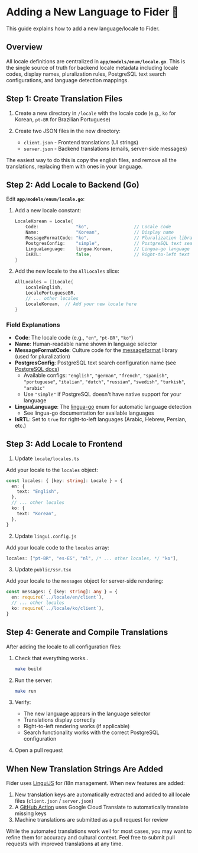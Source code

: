 # Adding a New Language to Fider 💪

This guide explains how to add a new language/locale to Fider.

## Overview

All locale definitions are centralized in **`app/models/enum/locale.go`**. This is the single source of truth for backend locale metadata including locale codes, display names, pluralization rules, PostgreSQL text search configurations, and language detection mappings.

## Step 1: Create Translation Files

1. Create a new directory in `/locale` with the locale code (e.g., `ko` for Korean, `pt-BR` for Brazilian Portuguese)

2. Create two JSON files in the new directory:
   - `client.json` - Frontend translations (UI strings)
   - `server.json` - Backend translations (emails, server-side messages)

The easiest way to do this is copy the english files, and remove all the translations, replacing them with ones in your language.

## Step 2: Add Locale to Backend (Go)

Edit **`app/models/enum/locale.go`**:

1. Add a new locale constant:

   ```go
   LocaleKorean = Locale{
       Code:              "ko",                 // Locale code
       Name:              "Korean",             // Display name
       MessageFormatCode: "ko",                 // Pluralization library culture code
       PostgresConfig:    "simple",             // PostgreSQL text search config
       LinguaLanguage:    lingua.Korean,        // Lingua-go language enum
       IsRTL:             false,                // Right-to-left text direction
   }
   ```

2. Add the new locale to the `AllLocales` slice:
   ```go
   AllLocales = []Locale{
       LocaleEnglish,
       LocalePortugueseBR,
       // ... other locales
       LocaleKorean,  // Add your new locale here
   }
   ```

### Field Explanations

- **Code**: The locale code (e.g., `"en"`, `"pt-BR"`, `"ko"`)
- **Name**: Human-readable name shown in language selector
- **MessageFormatCode**: Culture code for the [messageformat](https://github.com/gotnospirit/messageformat) library (used for pluralization)
- **PostgresConfig**: PostgreSQL text search configuration name (see [PostgreSQL docs](https://www.postgresql.org/docs/current/textsearch-dictionaries.html))
  - Available configs: `"english"`, `"german"`, `"french"`, `"spanish"`, `"portuguese"`, `"italian"`, `"dutch"`, `"russian"`, `"swedish"`, `"turkish"`, `"arabic"`
  - Use `"simple"` if PostgreSQL doesn't have native support for your language
- **LinguaLanguage**: The [lingua-go](https://github.com/pemistahl/lingua-go) enum for automatic language detection
  - See lingua-go documentation for available languages
- **IsRTL**: Set to `true` for right-to-left languages (Arabic, Hebrew, Persian, etc.)

## Step 3: Add Locale to Frontend

1. Update `locale/locales.ts`

Add your locale to the `locales` object:

```typescript
const locales: { [key: string]: Locale } = {
  en: {
    text: "English",
  },
  // ... other locales
  ko: {
    text: "Korean",
  },
}
```

2. Update `lingui.config.js`

Add your locale code to the `locales` array:

```javascript
locales: ["pt-BR", "es-ES", "nl", /* ... other locales, */ "ko"],
```

3. Update `public/ssr.tsx`

Add your locale to the `messages` object for server-side rendering:

```typescript
const messages: { [key: string]: any } = {
  en: require(`../locale/en/client`),
  // ... other locales
  ko: require(`../locale/ko/client`),
}
```

## Step 4: Generate and Compile Translations

After adding the locale to all configuration files:

1. Check that everything works..

   ```bash
   make build
   ```

2. Run the server:

   ```bash
   make run
   ```

3. Verify:

   - The new language appears in the language selector
   - Translations display correctly
   - Right-to-left rendering works (if applicable)
   - Search functionality works with the correct PostgreSQL configuration

4. Open a pull request

## When New Translation Strings Are Added

Fider uses [LinguiJS](https://lingui.dev) for i18n management. When new features are added:

1. New translation keys are automatically extracted and added to all locale files (`client.json` / `server.json`)
2. A [GitHub Action](/.github/workflows/locale.yml) uses Google Cloud Translate to automatically translate missing keys
3. Machine translations are submitted as a pull request for review

While the automated translations work well for most cases, you may want to refine them for accuracy and cultural context. Feel free to submit pull requests with improved translations at any time.
